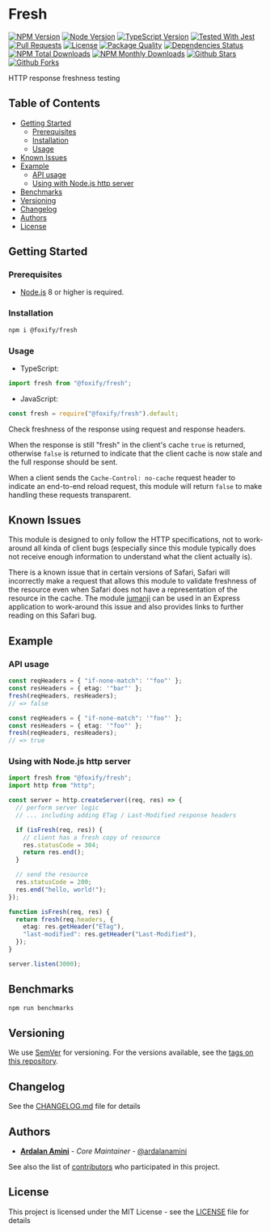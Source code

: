 # Fresh <!-- omit in toc -->

[![NPM Version][npm-image]][npm-url]
[![Node Version][node-version-image]][node-version-url]
[![TypeScript Version][typescript-version-image]][typescript-version-url]
[![Tested With Jest][jest-image]][jest-url]
[![Pull Requests][pulls-image]][pulls-url]
[![License][license-image]][license-url]
[![Package Quality][quality-image]][quality-url]
[![Dependencies Status][dependency-status-image]][dependency-status-url]
[![NPM Total Downloads][total-downloads-image]][total-downloads-url]
[![NPM Monthly Downloads][monthly-downloads-image]][monthly-downloads-url]
[![Github Stars][stars-image]][stars-url]
[![Github Forks][forks-image]][forks-url]

HTTP response freshness testing

## Table of Contents

- [Getting Started](#getting-started)
    - [Prerequisites](#prerequisites)
    - [Installation](#installation)
    - [Usage](#usage)
- [Known Issues](#known-issues)
- [Example](#example)
    - [API usage](#api-usage)
    - [Using with Node.js http server](#using-with-nodejs-http-server)
- [Benchmarks](#benchmarks)
- [Versioning](#versioning)
- [Changelog](#changelog)
- [Authors](#authors)
- [License](#license)

## Getting Started

### Prerequisites

- [Node.js](https://nodejs.org/en/download) 8 or higher is required.

### Installation

```bash
npm i @foxify/fresh
```

### Usage

- TypeScript:

```typescript
import fresh from "@foxify/fresh";
```

- JavaScript:

```javascript
const fresh = require("@foxify/fresh").default;
```

Check freshness of the response using request and response headers.

When the response is still "fresh" in the client's cache `true` is
returned, otherwise `false` is returned to indicate that the client
cache is now stale and the full response should be sent.

When a client sends the `Cache-Control: no-cache` request header to
indicate an end-to-end reload request, this module will return `false`
to make handling these requests transparent.

## Known Issues

This module is designed to only follow the HTTP specifications, not
to work-around all kinda of client bugs (especially since this module
typically does not receive enough information to understand what the
client actually is).

There is a known issue that in certain versions of Safari, Safari
will incorrectly make a request that allows this module to validate
freshness of the resource even when Safari does not have a
representation of the resource in the cache. The module
[jumanji](https://www.npmjs.com/package/jumanji) can be used in
an Express application to work-around this issue and also provides
links to further reading on this Safari bug.

## Example

### API usage

```typescript
const reqHeaders = { "if-none-match": '"foo"' };
const resHeaders = { etag: '"bar"' };
fresh(reqHeaders, resHeaders);
// => false

const reqHeaders = { "if-none-match": '"foo"' };
const resHeaders = { etag: '"foo"' };
fresh(reqHeaders, resHeaders);
// => true
```

### Using with Node.js http server

```typescript
import fresh from "@foxify/fresh";
import http from "http";

const server = http.createServer((req, res) => {
  // perform server logic
  // ... including adding ETag / Last-Modified response headers

  if (isFresh(req, res)) {
    // client has a fresh copy of resource
    res.statusCode = 304;
    return res.end();
  }

  // send the resource
  res.statusCode = 200;
  res.end("hello, world!");
});

function isFresh(req, res) {
  return fresh(req.headers, {
    etag: res.getHeader("ETag"),
    "last-modified": res.getHeader("Last-Modified"),
  });
}

server.listen(3000);
```

## Benchmarks

```bash
npm run benchmarks
```

## Versioning

We use [SemVer](http://semver.org) for versioning. For the versions available, see the [tags on this repository](https://github.com/foxifyjs/fresh/tags).

## Changelog

See the [CHANGELOG.md](CHANGELOG.md) file for details

## Authors

- [**Ardalan Amini**](https://ardalanamini.com) - _Core Maintainer_ - [@ardalanamini](https://github.com/ardalanamini)

See also the list of [contributors](https://github.com/foxifyjs/fresh/contributors) who participated in this project.

## License

This project is licensed under the MIT License - see the [LICENSE](LICENSE) file for details

[npm-image]: https://img.shields.io/npm/v/@foxify/fresh.svg
[npm-url]: https://www.npmjs.com/package/@foxify/fresh
[node-version-image]: https://img.shields.io/node/v/@foxify/fresh.svg
[node-version-url]: https://nodejs.org
[typescript-version-image]: https://img.shields.io/npm/types/@foxify/fresh.svg
[typescript-version-url]: https://www.typescriptlang.org
[jest-image]: https://img.shields.io/badge/tested_with-jest-99424f.svg
[jest-url]: https://github.com/facebook/jest
[pulls-image]: https://img.shields.io/badge/PRs-Welcome-brightgreen.svg
[pulls-url]: https://github.com/foxifyjs/foxify/pulls
[license-image]: https://img.shields.io/github/license/foxifyjs/fresh.svg
[license-url]: https://github.com/foxifyjs/foxify/blob/main/packages/fresh/LICENSE
[quality-image]: http://npm.packagequality.com/shield/%40foxify%2Ffresh.svg
[quality-url]: http://packagequality.com/#?package=@foxify/fresh
[dependency-status-image]: https://david-dm.org/foxifyjs/fresh.svg
[dependency-status-url]: https://david-dm.org/foxifyjs/fresh
[total-downloads-image]: https://img.shields.io/npm/dt/@foxify/fresh.svg
[total-downloads-url]: https://www.npmjs.com/package/@foxify/fresh
[monthly-downloads-image]: https://img.shields.io/npm/dm/@foxify/fresh.svg
[monthly-downloads-url]: https://www.npmjs.com/package/@foxify/fresh
[stars-image]: https://img.shields.io/github/stars/foxifyjs/foxify.svg?style=social
[stars-url]: https://github.com/foxifyjs/foxify
[forks-image]: https://img.shields.io/github/forks/foxifyjs/fresh.svg?style=social&label=Fork
[forks-url]: https://github.com/foxifyjs/foxify
